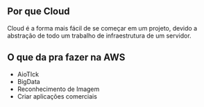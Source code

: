 ## Por que Cloud 

Cloud é a forma mais fácil de se começar em um projeto, devido a abstração
de todo um trabalho de infraestrutura de um servidor.

## O que da pra fazer na AWS

- AioTIck
- BigData
- Reconhecimento de Imagem
- Criar aplicações comerciais
